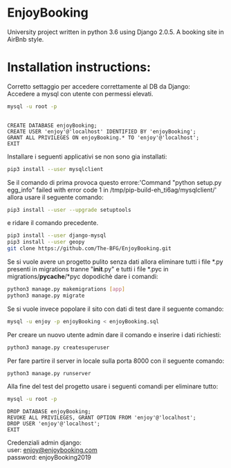 # EnjoyBooking
University project written in python 3.6 using Django 2.0.5. A booking site in AirBnb style. 


# Installation instructions:

Corretto settaggio per accedere correttamente al DB da Django:  
Accedere a mysql con utente con permessi elevati.
```sh
mysql -u root -p 
  
```
```mysql
CREATE DATABASE enjoyBooking; 
CREATE USER 'enjoy'@'localhost' IDENTIFIED BY 'enjoyBooking';  
GRANT ALL PRIVILEGES ON enjoyBooking.* TO 'enjoy'@'localhost';  
EXIT
```
Installare i seguenti applicativi se non sono gia installati:
```sh
pip3 install --user mysqlclient 
```
Se il comando di prima provoca questo errore:'Command "python setup.py egg_info" failed with error code 1 in /tmp/pip-build-eh_ti6ag/mysqlclient/' allora usare il seguente comando: 
```sh
pip3 install --user --upgrade setuptools
```
e ridare il comando precedente.  
```sh
pip3 install --user django-mysql  
pip3 install --user geopy  
git clone https://github.com/The-BFG/EnjoyBooking.git  
```
Se si vuole avere un progetto pulito senza dati allora eliminare tutti i file *.py presenti in migrations tranne "__init__.py" e tutti i file *.pyc in migrations/__pycache__/*pyc dopodichè dare i comandi:  
```sh
python3 manage.py makemigrations [app]  
python3 manage.py migrate  
```
Se si vuole invece popolare il sito con dati di test dare il seguente comando:  
```sh
mysql -u enjoy -p enjoyBooking < enjoyBooking.sql  
```
Per creare un nuovo utente admin dare il comando e inserire i dati richiesti:  
```sh
python3 manage.py createsuperuser 
```
Per fare partire il server in locale sulla porta 8000 con il seguente comando:  
```sh
python3 manage.py runserver  
```  
  
Alla fine del test del progetto usare i seguenti comandi per eliminare tutto:  
```sh
mysql -u root -p  
```
```mysql
DROP DATABASE enjoyBooking;  
REVOKE ALL PRIVILEGES, GRANT OPTION FROM 'enjoy'@'localhost';  
DROP USER 'enjoy'@'localhost';  
EXIT
```  
  
Credenziali admin django:  
user: enjoy@enjoybooking.com  
password: enjoyBooking2019
